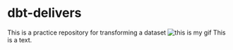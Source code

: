 # dbt-delivers
This is a practice repository for transforming a dataset 
![this is my gif](https://media3.giphy.com/media/v1.Y2lkPTc5MGI3NjExaDBwdTFlcjQxY2RseXoxenBpbGxxejc5eW05ZGQ2cnpzYXIxZXBpZyZlcD12MV9pbnRlcm5hbF9naWZfYnlfaWQmY3Q9cw/gx3La9ga8VTfmmEMyn/giphy.gif)
This is a text.
